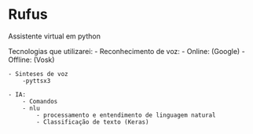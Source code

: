 # Rufus

Assistente virtual em python

Tecnologias que utilizarei: - Reconhecimento de voz: - Online: (Google) - Offline: (Vosk)

    - Sinteses de voz
        -pyttsx3

    - IA:
        - Comandos
        - nlu
            - processamento e entendimento de linguagem natural
            - Classificação de texto (Keras)

